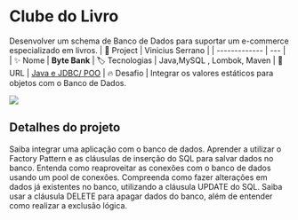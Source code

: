# Clube do Livro

Desenvolver um schema de Banco de Dados para suportar um e-commerce especializado em livros.
| 💾 Project | Vinicius Serrano    |
| -------------  | --- |
| :sparkles: Nome        | **Byte Bank**
| :label: Tecnologias | Java,MySQL , Lombok, Maven
| :rocket: URL         | [Java e JDBC/ POO](https://github.com/viniciusserrano/Projeto-JavaJdbc)
| :fire: Desafio     | Integrar os valores estáticos para objetos com o Banco de Dados.

<!-- Inserir imagem com a #vitrinedev ao final do link -->
![](#vitrinedev)

## Detalhes do projeto

Saiba integrar uma aplicação com o banco de dados.
Aprender a utilizar o Factory Pattern e as cláusulas de inserção do SQL para salvar dados no banco.
Entenda como reaproveitar as conexões com o banco de dados usando um pool de conexões.
Compreenda como fazer alterações em dados já existentes no banco, utilizando a cláusula UPDATE do SQL.
Saiba usar a cláusula DELETE para apagar dados do banco, além de entender como realizar a exclusão lógica.
